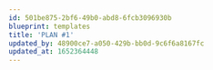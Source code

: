 ```yaml
---
id: 501be875-2bf6-49b0-abd8-6fcb3096930b
blueprint: templates
title: 'PLAN #1'
updated_by: 48900ce7-a050-429b-bb0d-9c6f6a8167fc
updated_at: 1652364448
---
```

